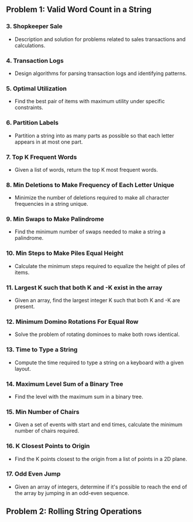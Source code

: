 
## Problem 1: Valid Word Count in a String

### 3. Shopkeeper Sale
- Description and solution for problems related to sales transactions and calculations.

### 4. Transaction Logs
- Design algorithms for parsing transaction logs and identifying patterns.

### 5. Optimal Utilization
- Find the best pair of items with maximum utility under specific constraints.

### 6. Partition Labels
- Partition a string into as many parts as possible so that each letter appears in at most one part.

### 7. Top K Frequent Words
- Given a list of words, return the top K most frequent words.

### 8. Min Deletions to Make Frequency of Each Letter Unique
- Minimize the number of deletions required to make all character frequencies in a string unique.

### 9. Min Swaps to Make Palindrome
- Find the minimum number of swaps needed to make a string a palindrome.

### 10. Min Steps to Make Piles Equal Height
- Calculate the minimum steps required to equalize the height of piles of items.

### 11. Largest K such that both K and -K exist in the array
- Given an array, find the largest integer K such that both K and -K are present.

### 12. Minimum Domino Rotations For Equal Row
- Solve the problem of rotating dominoes to make both rows identical.

### 13. Time to Type a String
- Compute the time required to type a string on a keyboard with a given layout.

### 14. Maximum Level Sum of a Binary Tree
- Find the level with the maximum sum in a binary tree.

### 15. Min Number of Chairs
- Given a set of events with start and end times, calculate the minimum number of chairs required.

### 16. K Closest Points to Origin
- Find the K points closest to the origin from a list of points in a 2D plane.

### 17. Odd Even Jump
- Given an array of integers, determine if it's possible to reach the end of the array by jumping in an odd-even sequence.

## Problem 2: Rolling String Operations
